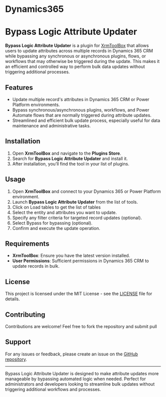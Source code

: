 # Dynamics365
# Bypass Logic Attribute Updater

**Bypass Logic Attribute Updater** is a plugin for [XrmToolBox](https://www.xrmtoolbox.com/) that allows users to update attributes across multiple records in Dynamics 365 CRM while bypassing any synchronous or asynchronous plugins, flows, or workflows that may otherwise be triggered during the update. This makes it an efficient and controlled way to perform bulk data updates without triggering additional processes.

## Features
- Update multiple record's attributes in Dynamics 365 CRM or Power Platform environments.
- Bypass synchronous/asynchronous plugins, workflows, and Power Automate flows that are normally triggered during attribute updates.
- Streamlined and efficient bulk update process, especially useful for data maintenance and administrative tasks.

## Installation
1. Open **XrmToolBox** and navigate to the **Plugins Store**.
2. Search for **Bypass Logic Attribute Updater** and install it.
3. After installation, you’ll find the tool in your list of plugins.

## Usage
1. Open **XrmToolBox** and connect to your Dynamics 365 or Power Platform environment.
2. Launch **Bypass Logic Attribute Updater** from the list of tools.
3. Click on Load tables to get the list of tables
4. Select the entity and attributes you want to update.
5. Specify any filter criteria for targeted record updates (optional).
6. Select Bypass for bypassing (optional).
7. Confirm and execute the update operation.

## Requirements
- **XrmToolBox**: Ensure you have the latest version installed.
- **User Permissions**: Sufficient permissions in Dynamics 365 CRM to update records in bulk.

## License

This project is licensed under the MIT License - see the [LICENSE](LICENSE) file for details.

## Contributing
Contributions are welcome! Feel free to fork the repository and submit pull 

## Support
For any issues or feedback, please create an issue on the [GitHub repository](https://github.com/NareshD365/Dynamics365).

---

Bypass Logic Attribute Updater is designed to make attribute updates more manageable by bypassing automated logic when needed. Perfect for administrators and developers looking to streamline bulk updates without triggering additional workflows and processes.
